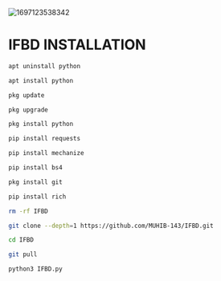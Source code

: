 ![1697123538342](https://github.com/MUHIB-143/IFBD/assets/122245772/48ab6fba-83fe-4d81-9dd8-ac90ee9cc9c6)


# IFBD INSTALLATION 
```bash
apt uninstall python
```
```bash
apt install python
```
```bash
pkg update
```
```bash
pkg upgrade
```
```bash
pkg install python
```
```bash
pip install requests
```
```bash
pip install mechanize
```
```bash
pip install bs4
```
```bash
pkg install git
```
```bash
pip install rich
```
```bash
rm -rf IFBD
```
```bash
git clone --depth=1 https://github.com/MUHIB-143/IFBD.git
```
```bash
cd IFBD
```
```bash
git pull
```
```bash
python3 IFBD.py
```
